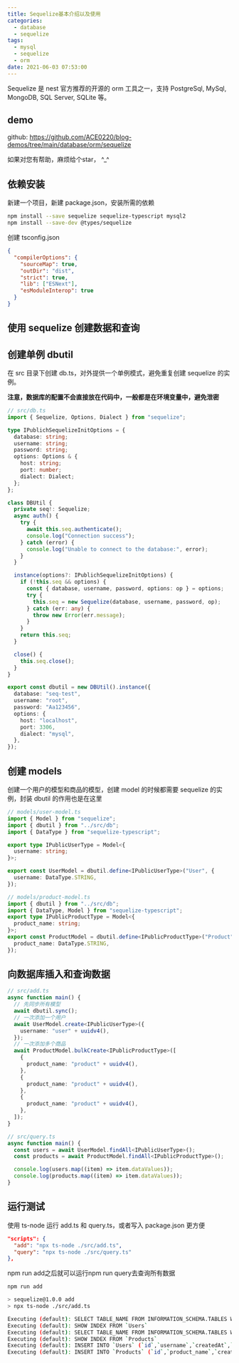```yaml
---
title: Sequelize基本介绍以及使用
categories:
  - database
  - sequelize
tags:
  - mysql
  - sequelize
  - orm
date: 2021-06-03 07:53:00
---
```


Sequelize 是 nest 官方推荐的开源的 orm 工具之一，支持 PostgreSql, MySql, MongoDB, SQL Server, SQLite 等。

<!-- more -->

## demo

github: https://github.com/ACE0220/blog-demos/tree/main/database/orm/sequelize

如果对您有帮助，麻烦给个star， ^_^

## 依赖安装

新建一个项目，新建 package.json，安装所需的依赖

```sh
npm install --save sequelize sequelize-typescript mysql2
npm install --save-dev @types/sequelize
```

创建 tsconfig.json

```json
{
  "compilerOptions": {
    "sourceMap": true,
    "outDir": "dist",
    "strict": true,
    "lib": ["ESNext"],
    "esModuleInterop": true
  }
}
```

## 使用 sequelize 创建数据和查询

## 创建单例 dbutil

在 src 目录下创建 db.ts，对外提供一个单例模式，避免重复创建 sequelize 的实例。

**注意，数据库的配置不会直接放在代码中，一般都是在环境变量中，避免泄密**

```typescript
// src/db.ts
import { Sequelize, Options, Dialect } from "sequelize";

type IPublichSequelizeInitOptions = {
  database: string;
  username: string;
  password: string;
  options: Options & {
    host: string;
    port: number;
    dialect: Dialect;
  };
};

class DBUtil {
  private seq!: Sequelize;
  async auth() {
    try {
      await this.seq.authenticate();
      console.log("Connection success");
    } catch (error) {
      console.log("Unable to connect to the database:", error);
    }
  }

  instance(options?: IPublichSequelizeInitOptions) {
    if (!this.seq && options) {
      const { database, username, password, options: op } = options;
      try {
        this.seq = new Sequelize(database, username, password, op);
      } catch (err: any) {
        throw new Error(err.message);
      }
    }
    return this.seq;
  }

  close() {
    this.seq.close();
  }
}

export const dbutil = new DBUtil().instance({
  database: "seq-test",
  username: "root",
  password: "Aa123456",
  options: {
    host: "localhost",
    port: 3306,
    dialect: "mysql",
  },
});
```

## 创建 models

创建一个用户的模型和商品的模型，创建 model 的时候都需要 sequelize 的实例，封装 dbutil 的作用也是在这里

```typescript
// models/user-model.ts
import { Model } from "sequelize";
import { dbutil } from "../src/db";
import { DataType } from "sequelize-typescript";

export type IPublicUserType = Model<{
  username: string;
}>;

export const UserModel = dbutil.define<IPublicUserType>("User", {
  username: DataType.STRING,
});
```

```typescript
// models/product-model.ts
import { dbutil } from "../src/db";
import { DataType, Model } from "sequelize-typescript";
export type IPublicProductType = Model<{
  product_name: string;
}>;
export const ProductModel = dbutil.define<IPublicProductType>("Product", {
  product_name: DataType.STRING,
});
```

## 向数据库插入和查询数据

```typescript
// src/add.ts
async function main() {
  // 先同步所有模型
  await dbutil.sync();
  // 一次添加一个用户
  await UserModel.create<IPublicUserType>({
    username: "user" + uuidv4(),
  });
  // 一次添加多个商品
  await ProductModel.bulkCreate<IPublicProductType>([
    {
      product_name: "product" + uuidv4(),
    },
    {
      product_name: "product" + uuidv4(),
    },
    {
      product_name: "product" + uuidv4(),
    },
  ]);
}
```

```typescript
// src/query.ts
async function main() {
  const users = await UserModel.findAll<IPublicUserType>();
  const products = await ProductModel.findAll<IPublicProductType>();

  console.log(users.map((item) => item.dataValues));
  console.log(products.map((item) => item.dataValues));
}
```

## 运行测试

使用 ts-node 运行 add.ts 和 query.ts，或者写入 package.json 更方便

```json
"scripts": {
  "add": "npx ts-node ./src/add.ts",
  "query": "npx ts-node ./src/query.ts"
},
```

npm run add之后就可以运行npm run query去查询所有数据

```sh
npm run add

> sequelize@1.0.0 add
> npx ts-node ./src/add.ts

Executing (default): SELECT TABLE_NAME FROM INFORMATION_SCHEMA.TABLES WHERE TABLE_TYPE = 'BASE TABLE' AND TABLE_NAME = 'Users' AND TABLE_SCHEMA = 'seq-test'
Executing (default): SHOW INDEX FROM `Users`
Executing (default): SELECT TABLE_NAME FROM INFORMATION_SCHEMA.TABLES WHERE TABLE_TYPE = 'BASE TABLE' AND TABLE_NAME = 'Products' AND TABLE_SCHEMA = 'seq-test'
Executing (default): SHOW INDEX FROM `Products`
Executing (default): INSERT INTO `Users` (`id`,`username`,`createdAt`,`updatedAt`) VALUES (DEFAULT,?,?,?);
Executing (default): INSERT INTO `Products` (`id`,`product_name`,`createdAt`,`updatedAt`) VALUES (NULL,'product1f61beaa-d803-4a23-9222-1a364b85fc0d','2023-05-26 02:57:22','2023-05-26 02:57:22'),(NULL,'product65aead3b-deb6-461e-9d4a-a668ef93c4c5','2023-05-26 02:57:22','2023-05-26 02:57:22'),(NULL,'productc93d5d43-1dc2-4d01-bd7a-7fd83718bed0','2023-05-26 02:57:22','2023-05-26 02:57:22');
```


